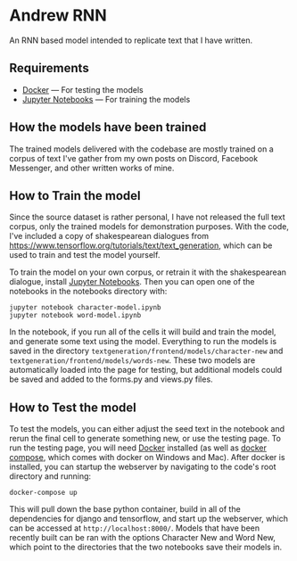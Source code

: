 # Andrew RNN
An RNN based model intended to replicate text that I have written.

## Requirements
- [Docker](https://www.docker.com/products/docker-desktop) &mdash; For testing the models
- [Jupyter Notebooks](https://jupyter.org/) &mdash; For training the models

## How the models have been trained
The trained models delivered with the codebase are mostly trained on a corpus of text I've gather from my own posts on Discord, Facebook Messenger, and other written works of mine.

## How to Train the model
Since the source dataset is rather personal, I have not released the full text corpus, only the trained models for demonstration purposes. With the code, I've included a copy of shakespearean dialogues from https://www.tensorflow.org/tutorials/text/text_generation, which can be used to train and test the model yourself.

To train the model on your own corpus, or retrain it with the shakespearean dialogue, install [Jupyter Notebooks](https://jupyter.org/). Then you can open one of the notebooks in the notebooks directory with:

    jupyter notebook character-model.ipynb
    jupyter notebook word-model.ipynb
In the notebook, if you run all of the cells it will build and train the model, and generate some text using the model. Everything to run the models is saved in the directory `textgeneration/frontend/models/character-new` and `textgeneration/frontend/models/words-new`. These two models are automatically loaded into the page for testing, but additional models could be saved and added to the forms.py and views.py files.

## How to Test the model
To test the models, you can either adjust the seed text in the notebook and rerun the final cell to generate something new, or use the testing page. To run the testing page, you will need [Docker](https://www.docker.com/products/docker-desktop) installed (as well as [docker compose](https://docs.docker.com/compose/install/), which comes with docker on Windows and Mac). After docker is installed, you can startup the webserver by navigating to the code's root directory and running:

    docker-compose up

This will pull down the base python container, build in all of the dependencies for django and tensorflow, and start up the webserver, which can be accessed at `http://localhost:8000/`. Models that have been recently built can be ran with the options Character New and Word New, which point to the directories that the two notebooks save their models in.